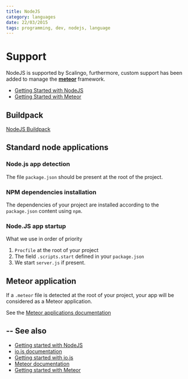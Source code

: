 ```yaml
---
title: NodeJS
category: languages
date: 22/03/2015
tags: programming, dev, nodejs, language
---
```


# Support

NodeJS is supported by Scalingo, furthermore, custom support has been added
to manage the [__meteor__](/languages/javascript/nodejs/meteor.html) framework.

* [Getting Started with NodeJS](/languages/javascript/nodejs/getting-started-with-nodejs.html)
* [Getting Started with Meteor](/languages/javascript/nodejs/getting-started-with-meteor.html)

## Buildpack

[NodeJS Buildpack](https://github.com/Scalingo/nodejs-buildpack)

## Standard node applications

### Node.js app detection

The file `package.json` should be present at the root of the project.

### NPM dependencies installation

The dependencies of your project are installed according to the
`package.json` content using `npm`.

### Node.JS app startup

What we use in order of priority

1. `Procfile` at the root of your project
2. The field `.scripts.start` defined in your `package.json` 
3. We start `server.js` if present.

## Meteor application

If a `.meteor` file is detected at the root of your project, your app will
be considered as a Meteor application.

See the [Meteor applications documentation](/languages/javascript/nodejs/meteor)

## -- See also

* [Getting started with NodeJS](/languages/javascript/nodejs/getting-started-with-nodejs.html)
* [io.js documentation](/languages/javascript/iojs)
* [Getting started with io.js](/languages/javascript/iojs/getting-started-with-iojs.html)
* [Meteor documentation](/languages/javascript/nodejs/meteor)
* [Getting started with Meteor](/languages/javascript/nodejs/getting-started-with-meteor.html)
